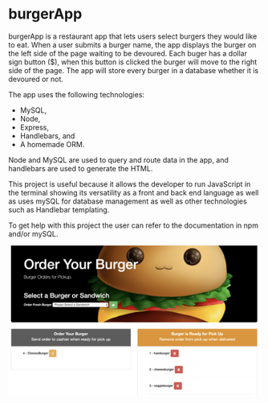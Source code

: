 # burgerApp

burgerApp is a restaurant app that lets users select burgers they would like to eat. When a
user submits a burger name, the app displays the burger on the left side of the page waiting
to be devoured. Each buger has a dollar sign button ($), when this button is clicked the burger
will move to the right side of the page. The app will store every burger in a database whether 
it is devoured or not. 

The app uses the following technologies:
- MySQL,
- Node, 
- Express, 
- Handlebars, and 
- A homemade ORM.

Node and MySQL are used to query and route data in the app, and handlebars are used to generate
the HTML.

This project is useful because it allows the developer to run JavaScript in the terminal
showing its versatility as a front and back end language as well as uses mySQL for 
database management as well as other technologies such as Handlebar templating.  


To get help with this project the user can refer to the documentation in npm and/or mySQL.

![burgerApp](/public/assets/img/BurgerApp.png)

